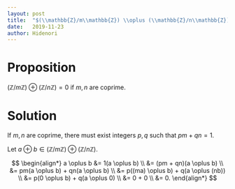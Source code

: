 ```yaml
---
layout: post
title:  "$(\\mathbb{Z}/m\\mathbb{Z}) \\oplus (\\mathbb{Z}/n\\mathbb{Z}) = 0$ if $m, n$ are coprime"
date:   2019-11-23
author: Hidenori
---
```


# Proposition
$(\mathbb{Z}/m\mathbb{Z}) \oplus (\mathbb{Z}/n\mathbb{Z}) = 0$ if $m, n$ are coprime.

# Solution
If $m, n$ are coprime, there must exist integers $p, q$ such that $pm + qn = 1$.

Let $a \oplus b \in (\mathbb{Z}/m\mathbb{Z}) \oplus (\mathbb{Z}/n\mathbb{Z})$.

$$
\begin{align*}
  a \oplus b
    &= 1(a \oplus b) \\
    &= (pm + qn)(a \oplus b) \\
    &= pm(a \oplus b) + qn(a \oplus b) \\
    &= p((ma) \oplus b) + q(a \oplus (nb)) \\
    &= p(0 \oplus b) + q(a \oplus 0) \\
    &= 0 + 0 \\
    &= 0.
\end{align*}
$$

